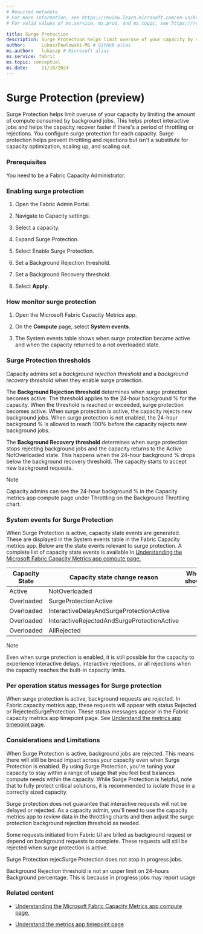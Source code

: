 ```yaml
---
# Required metadata
# For more information, see https://review.learn.microsoft.com/en-us/help/platform/learn-editor-add-metadata?branch=main
# For valid values of ms.service, ms.prod, and ms.topic, see https://review.learn.microsoft.com/en-us/help/platform/metadata-taxonomies?branch=main

title: Surge Protection
description: Surge Protection helps limit overuse of your capacity by setting a limit on the total background compute consumption.
author:      LukaszPawlowski-MS # GitHub alias
ms.author:   lukaszp # Microsoft alias
ms.service: fabric
ms.topic: conceptual
ms.date:     11/18/2024
---
```


# Surge Protection (preview)

Surge Protection helps limit overuse of your capacity by limiting the amount of compute consumed by background jobs. This helps protect interactive jobs and helps the capacity recover faster if there's a period of throttling or rejections. You configure surge protection for each capacity. Surge protection helps prevent throttling and rejections but isn't a substitute for capacity optimization, scaling up, and scaling out. 

### Prerequisites

You need to be a Fabric Capacity Administrator.

### Enabling surge protection

1. Open the Fabric Admin Portal.

1. Navigate to Capacity settings.

1. Select a capacity.

1. Expand Surge Protection.

1. Select Enable Surge Protection.

1. Set a Background Rejection threshold.

1. Set a Background Recovery threshold.

1. Select **Apply**.

### How monitor surge protection

1. Open the Microsoft Fabric Capacity Metrics app.

1. On the **Compute** page, select **System events**.

1. The System events table shows when surge protection became active and when the capacity returned to a not overloaded state.

### Surge Protection thresholds

Capacity admins set a _background rejection threshold_ and a _background recovery threshold_ when they enable surge protection. 

The **Background Rejection threshold** determines when surge protection becomes active. The threshold applies to the 24-hour background % for the capacity. When the threshold is reached or exceeded, surge protection becomes active. When surge protection is active, the capacity rejects new background jobs. When surge protection is not enabled, the 24-hour background % is allowed to reach 100% before the capacity rejects new background jobs.

The **Background Recovery threshold** determines when surge protection stops rejecting background jobs and the capacity returns to the Active NotOverloaded state. This happens when the 24-hour background % drops below the background recovery threshold. The capacity starts to accept new background requests. 

> [!NOTE]
> Capacity admins can see the 24-hour background % in the Capacity metrics app compute page under Throttling on the Background Throttling chart.  

### System events for Surge Protection

When Surge Protection is active, capacity state events are generated. These are displayed in the System events table in the Fabric Capacity metrics app. Below are the state events relevant to surge protection. A complete list of capacity state events is available in [Understanding the Microsoft Fabric Capacity Metrics app compute page. ](/fabric/enterprise/metrics-app-compute-page)

|Capacity State|Capacity state change reason|When shown|
| -------- | -------- | -------- |
|Active|NotOverloaded||
|Overloaded|SurgeProtectionActive||
|Overloaded|InteractiveDelayAndSurgeProtectionActive||
|Overloaded|InteractiveRejectedAndSurgeProtectionActive||
|Overloaded|AllRejected||

> [!NOTE]
> Even when surge protection is enabled, it is still possible for the capacity to experience interactive delays, interactive rejections, or all rejections when the capacity reaches the built-in capacity limits. 

### Per operation status messages for Surge protection

When surge protection is active, background requests are rejected. In Fabric capacity metrics app, these requests will appear with status Rejected or RejectedSurgeProtection. These status messages appear in the Fabric capacity metrics app timepoint page.  See [Understand the metrics app timepoint page](/fabric/enterprise/metrics-app-timepoint-page).

### Considerations and Limitations

When Surge Protection is active, background jobs are rejected. This means there will still be broad impact across your capacity even when Surge Protection is enabled. By using Surge Protection, you're tuning your capacity to stay within a range of usage that you feel best balances compute needs within the capacity.  While Surge Protection is helpful, note that to fully protect critical solutions, it is recommended to isolate those in a correctly sized capacity. 

Surge protection does not guarantee that interactive requests will not be delayed or rejected. As a capacity admin, you'll need to use the capacity metrics app to review data in the throttling charts and then adjust the surge protection background rejection threshold as needed.

Some requests initiated from Fabric UI are billed as background request or depend on background requests to complete. These requests will still be rejected when surge protection is active.  

Surge Protection rejecSurge Protection does not stop in progress jobs. 

Background Rejection threshold is not an upper limit on 24-hours Background percentage. This is because in progress jobs may report usage 

### Related content

- [Understanding the Microsoft Fabric Capacity Metrics app compute page. ](/fabric/enterprise/metrics-app-compute-page)

- [Understand the metrics app timepoint page ](/fabric/enterprise/metrics-app-timepoint-page.)

